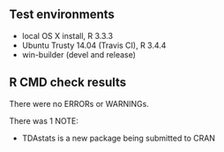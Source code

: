 ## Test environments

* local OS X install, R 3.3.3
* Ubuntu Trusty 14.04 (Travis CI), R 3.4.4
* win-builder (devel and release)

## R CMD check results

There were no ERRORs or WARNINGs. 

There was 1 NOTE:

* TDAstats is a new package being submitted to CRAN
